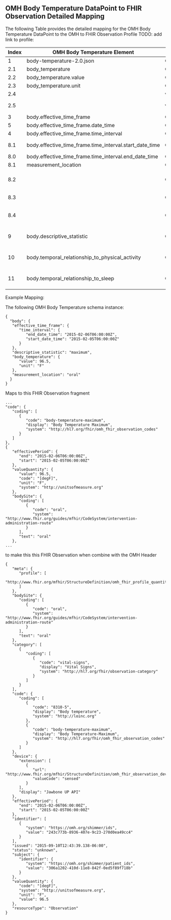 ## OMH Body Temperature DataPoint to FHIR Observation Detailed Mapping

The following Table provides the detailed mapping for the OMH Body Temperature DataPoint to the OMH to FHIR Observation Profile TODO: add link to profile:

Index|OMH Body Temperature Element|FHIR Attribute|Derived Mapping|Comments
---|---|---|---|---
1|body-temperature-2.0.json|OMH to FHIR Observation Profile||
2.1|body_temperature|Observation.valueQuantity||see valueQuantity elements below
2.2|body_temperature.value|Observation.valueQuantity.value||1:1 mapping of  number
2.3|body_temperature.unit|Observation.valueQuantity.unit||1:1 mapping of  string
2.4||valueQuantity.system|http://unitsofmeasure.org|fixed to 'http://unitsofmeasure.org'
2.5||valueQuantity.code|OMH_FHIR_Concept_Maps['body.body_temperature.unit']Concept Mapping
3|body.effective_time_frame|Observation.effective[x]||Mappping depends on type- see below
5|body.effective_time_frame.date_time|Observation.effectiveDateTime||1:1 mapping of  body.effective_time_frame.date_time
4|body.effective_time_frame.time_interval|Observation.effectivePeriod||see effectivePeriod.elements below
8.1|body.effective_time_frame.time_interval.start_date_time|Observation.effectivePeriod.start||1:1 mapping of  body.effective_time_frame.time_interval.start_date_time
8.0|body.effective_time_frame.time_interval.end_date_time|Observation.effectivePeriod.end||1:1 mapping of  body.effective_time_frame.time_interval.end_date_time
8.1|measurement_location|Observation.bodySite||See bodySite elements below
8.2||Observation.bodySIte.coding[0].system|OMH_FHIR_Concept_Maps['body.X'][0]for row = body.X = OMH to FHIR Concept Mapping Table  maps to column 'Concept Code System'
8.3||Observation.bodySIte.coding[0].code|OMH_FHIR_Concept_Maps['body.X'][1]for row = body.X = OMH to FHIR Concept Mapping Table  maps to column 'Concept Code'
8.4||Observation.bodySIte.coding[0].display|OMH_FHIR_Concept_Maps['body.X'][2]for row = body.X = OMH to FHIR Concept Mapping Table  maps to column 'Concept Code Display'
9|body.descriptive_statistic|Observation.coding[1]||Map  descriptive statistic to the OMH to FHIR additional Observation codings ( code system http://www.fhir.org/guides/mfhir/omh_fhir_observation_codes).
10|body.temporal_relationship_to_physical_activity|Observation.component|component_mapping_table|A mapping table between OMH schema ('datapoint_variables') and FHIR Observation Component data elements.  Multiple components mapping are appended as a list
11|body.temporal_relationship_to_sleep|Observation.component|component_mapping_table|A mapping table between OMH schema ('datapoint_variables') and FHIR Observation Component data elements.  Multiple components mapping are appended as a list


Example Mapping:

The following OMH Body Temperature schema instance:

```
{
  "body": {
   "effective_time_frame": {
      "time_interval": {
         "end_date_time": "2015-02-06T06:00:00Z",
         "start_date_time": "2015-02-05T06:00:00Z"
      }
   },
   "descriptive_statistic": "maximum",
   "body_temperature": {
      "value": 96.5,
      "unit": "F"
   },
   "measurement_location": "oral"
  }
}
```

Maps to this FHIR Observation fragment

~~~
...
"code": {
   "coding": [
      {
         "code": "body-temperature-maximum",
         "display": "Body Temperature Maximum",
         "system": "http://hl7.org/fhir/omh_fhir_observation_codes"
      }
   ]
},
{
   "effectivePeriod": {
      "end": "2015-02-06T06:00:00Z",
      "start": "2015-02-05T06:00:00Z"
   },
   "valueQuantity": {
      "value": 96.5,
      "code": "[degF]",
      "unit": "F",
      "system": "http://unitsofmeasure.org"
   },
   "bodySite": {
      "coding": [
         {
            "code": "oral",
            "system": "http://www.fhir.org/guides/mfhir/CodeSystem/intervention-administration-route"
         }
      ],
      "text": "oral"
   },
...
~~~

to make this this FHIR Observation when combine with the OMH Header

~~~
{
   "meta": {
      "profile": [
         "http://www.fhir.org/mfhir/StructureDefinition/omh_fhir_profile_quantitative_observation"
      ]
   },
   "bodySite": {
      "coding": [
         {
            "code": "oral",
            "system": "http://www.fhir.org/guides/mfhir/CodeSystem/intervention-administration-route"
         }
      ],
      "text": "oral"
   },
   "category": [
      {
         "coding": [
            {
               "code": "vital-signs",
               "display": "Vital Signs",
               "system": "http://hl7.org/fhir/observation-category"
            }
         ]
      }
   ],
   "code": {
      "coding": [
         {
            "code": "8310-5",
            "display": "Body temperature",
            "system": "http://loinc.org"
         },
         {
            "code": "body-temperature-maximum",
            "display": "Body Temperature-Maximum",
            "system": "http://hl7.org/fhir/omh_fhir_observation_codes"
         }
      ]
   },
   "device": {
      "extension": [
         {
            "url": "http://www.fhir.org/mfhir/StructureDefinition/omh_fhir_observation_device_modality",
            "valueCode": "sensed"
         }
      ],
      "display": "Jawbone UP API"
   },
   "effectivePeriod": {
      "end": "2015-02-06T06:00:00Z",
      "start": "2015-02-05T06:00:00Z"
   },
   "identifier": [
      {
         "system": "https://omh.org/shimmer/ids",
         "value": "243c773b-8936-407e-9c23-270d0ea49cc4"
      }
   ],
   "issued": "2015-09-10T12:43:39.138-06:00",
   "status": "unknown",
   "subject": {
      "identifier": {
         "system": "https://omh.org/shimmer/patient_ids",
         "value": "306a1202-410d-11e8-842f-0ed5f89f718b"
      }
   },
   "valueQuantity": {
      "code": "[degF]",
      "system": "http://unitsofmeasure.org",
      "unit": "F",
      "value": 96.5
   },
   "resourceType": "Observation"
}
~~~
